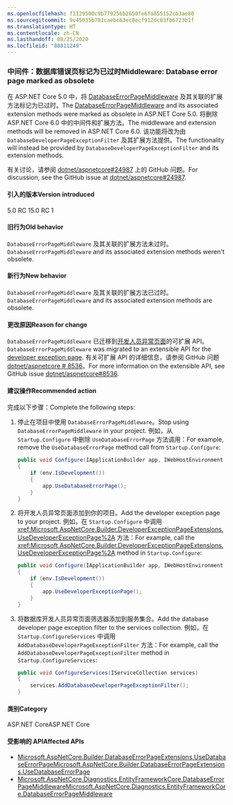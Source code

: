 ```yaml
---
ms.openlocfilehash: f1129500c9b779256b2650fe6fa855152cb3ae80
ms.sourcegitcommit: 9c45035b781caebc63ec8ecf912dc83fb6723b1f
ms.translationtype: HT
ms.contentlocale: zh-CN
ms.lasthandoff: 08/25/2020
ms.locfileid: "88811249"
---
```

### <a name="middleware-database-error-page-marked-as-obsolete"></a><span data-ttu-id="c35eb-101">中间件：数据库错误页标记为已过时</span><span class="sxs-lookup"><span data-stu-id="c35eb-101">Middleware: Database error page marked as obsolete</span></span>

<span data-ttu-id="c35eb-102">在 ASP.NET Core 5.0 中，将 [DatabaseErrorPageMiddleware](/dotnet/api/microsoft.aspnetcore.diagnostics.entityframeworkcore.databaseerrorpagemiddleware?view=aspnetcore-3.0) 及其关联的扩展方法标记为已过时。</span><span class="sxs-lookup"><span data-stu-id="c35eb-102">The [DatabaseErrorPageMiddleware](/dotnet/api/microsoft.aspnetcore.diagnostics.entityframeworkcore.databaseerrorpagemiddleware?view=aspnetcore-3.0) and its associated extension methods were marked as obsolete in ASP.NET Core 5.0.</span></span> <span data-ttu-id="c35eb-103">将删除 ASP.NET Core 6.0 中的中间件和扩展方法。</span><span class="sxs-lookup"><span data-stu-id="c35eb-103">The middleware and extension methods will be removed in ASP.NET Core 6.0.</span></span> <span data-ttu-id="c35eb-104">该功能将改为由 `DatabaseDeveloperPageExceptionFilter` 及其扩展方法提供。</span><span class="sxs-lookup"><span data-stu-id="c35eb-104">The functionality will instead be provided by `DatabaseDeveloperPageExceptionFilter` and its extension methods.</span></span>

<span data-ttu-id="c35eb-105">有关讨论，请参阅 [dotnet/aspnetcore#24987](https://github.com/dotnet/aspnetcore/issues/24987) 上的 GitHub 问题。</span><span class="sxs-lookup"><span data-stu-id="c35eb-105">For discussion, see the GitHub issue at [dotnet/aspnetcore#24987](https://github.com/dotnet/aspnetcore/issues/24987).</span></span>

#### <a name="version-introduced"></a><span data-ttu-id="c35eb-106">引入的版本</span><span class="sxs-lookup"><span data-stu-id="c35eb-106">Version introduced</span></span>

<span data-ttu-id="c35eb-107">5.0 RC 1</span><span class="sxs-lookup"><span data-stu-id="c35eb-107">5.0 RC 1</span></span>

#### <a name="old-behavior"></a><span data-ttu-id="c35eb-108">旧行为</span><span class="sxs-lookup"><span data-stu-id="c35eb-108">Old behavior</span></span>

<span data-ttu-id="c35eb-109">`DatabaseErrorPageMiddleware` 及其关联的扩展方法未过时。</span><span class="sxs-lookup"><span data-stu-id="c35eb-109">`DatabaseErrorPageMiddleware` and its associated extension methods weren't obsolete.</span></span>

#### <a name="new-behavior"></a><span data-ttu-id="c35eb-110">新行为</span><span class="sxs-lookup"><span data-stu-id="c35eb-110">New behavior</span></span>

<span data-ttu-id="c35eb-111">`DatabaseErrorPageMiddleware` 及其关联的扩展方法已过时。</span><span class="sxs-lookup"><span data-stu-id="c35eb-111">`DatabaseErrorPageMiddleware` and its associated extension methods are obsolete.</span></span>

#### <a name="reason-for-change"></a><span data-ttu-id="c35eb-112">更改原因</span><span class="sxs-lookup"><span data-stu-id="c35eb-112">Reason for change</span></span>

<span data-ttu-id="c35eb-113">`DatabaseErrorPageMiddleware` 已迁移到[开发人员异常页面](/aspnet/core/fundamentals/error-handling#developer-exception-page)的可扩展 API。</span><span class="sxs-lookup"><span data-stu-id="c35eb-113">`DatabaseErrorPageMiddleware` was migrated to an extensible API for the [developer exception page](/aspnet/core/fundamentals/error-handling#developer-exception-page).</span></span> <span data-ttu-id="c35eb-114">有关可扩展 API 的详细信息，请参阅 GitHub 问题 [dotnet/aspnetcore # 8536](https://github.com/dotnet/aspnetcore/issues/8536)。</span><span class="sxs-lookup"><span data-stu-id="c35eb-114">For more information on the extensible API, see GitHub issue [dotnet/aspnetcore#8536](https://github.com/dotnet/aspnetcore/issues/8536).</span></span>

#### <a name="recommended-action"></a><span data-ttu-id="c35eb-115">建议操作</span><span class="sxs-lookup"><span data-stu-id="c35eb-115">Recommended action</span></span>

<span data-ttu-id="c35eb-116">完成以下步骤：</span><span class="sxs-lookup"><span data-stu-id="c35eb-116">Complete the following steps:</span></span>

1. <span data-ttu-id="c35eb-117">停止在项目中使用 `DatabaseErrorPageMiddleware`。</span><span class="sxs-lookup"><span data-stu-id="c35eb-117">Stop using `DatabaseErrorPageMiddleware` in your project.</span></span> <span data-ttu-id="c35eb-118">例如，从 `Startup.Configure` 中删除 `UseDatabaseErrorPage` 方法调用：</span><span class="sxs-lookup"><span data-stu-id="c35eb-118">For example, remove the `UseDatabaseErrorPage` method call from `Startup.Configure`:</span></span>

    ```csharp
    public void Configure(IApplicationBuilder app, IWebHostEnvironment env)
    {
        if (env.IsDevelopment())
        {
            app.UseDatabaseErrorPage();
        }
    }
    ```

1. <span data-ttu-id="c35eb-119">将开发人员异常页面添加到你的项目。</span><span class="sxs-lookup"><span data-stu-id="c35eb-119">Add the developer exception page to your project.</span></span> <span data-ttu-id="c35eb-120">例如，在 `Startup.Configure` 中调用 <xref:Microsoft.AspNetCore.Builder.DeveloperExceptionPageExtensions.UseDeveloperExceptionPage%2A> 方法：</span><span class="sxs-lookup"><span data-stu-id="c35eb-120">For example, call the <xref:Microsoft.AspNetCore.Builder.DeveloperExceptionPageExtensions.UseDeveloperExceptionPage%2A> method in `Startup.Configure`:</span></span>

    ```csharp
    public void Configure(IApplicationBuilder app, IWebHostEnvironment env)
    {
        if (env.IsDevelopment())
        {
            app.UseDeveloperExceptionPage();
        }
    }
    ```

1. <span data-ttu-id="c35eb-121">将数据库开发人员异常页面筛选器添加到服务集合。</span><span class="sxs-lookup"><span data-stu-id="c35eb-121">Add the database developer page exception filter to the services collection.</span></span> <span data-ttu-id="c35eb-122">例如，在 `Startup.ConfigureServices` 中调用 `AddDatabaseDeveloperPageExceptionFilter` 方法：</span><span class="sxs-lookup"><span data-stu-id="c35eb-122">For example, call the `AddDatabaseDeveloperPageExceptionFilter` method in `Startup.ConfigureServices`:</span></span>

    ```csharp
    public void ConfigureServices(IServiceCollection services)
    {
        services.AddDatabaseDeveloperPageExceptionFilter();
    }
    ```

#### <a name="category"></a><span data-ttu-id="c35eb-123">类别</span><span class="sxs-lookup"><span data-stu-id="c35eb-123">Category</span></span>

<span data-ttu-id="c35eb-124">ASP.NET Core</span><span class="sxs-lookup"><span data-stu-id="c35eb-124">ASP.NET Core</span></span>

#### <a name="affected-apis"></a><span data-ttu-id="c35eb-125">受影响的 API</span><span class="sxs-lookup"><span data-stu-id="c35eb-125">Affected APIs</span></span>

- [<span data-ttu-id="c35eb-126">Microsoft.AspNetCore.Builder.DatabaseErrorPageExtensions.UseDatabaseErrorPage</span><span class="sxs-lookup"><span data-stu-id="c35eb-126">Microsoft.AspNetCore.Builder.DatabaseErrorPageExtensions.UseDatabaseErrorPage</span></span>](/dotnet/api/microsoft.aspnetcore.builder.databaseerrorpageextensions.usedatabaseerrorpage?view=aspnetcore-3.0)
- [<span data-ttu-id="c35eb-127">Microsoft.AspNetCore.Diagnostics.EntityFrameworkCore.DatabaseErrorPageMiddleware</span><span class="sxs-lookup"><span data-stu-id="c35eb-127">Microsoft.AspNetCore.Diagnostics.EntityFrameworkCore.DatabaseErrorPageMiddleware</span></span>](/dotnet/api/microsoft.aspnetcore.diagnostics.entityframeworkcore.databaseerrorpagemiddleware?view=aspnetcore-3.0)

<!-- 

#### Affected APIs

- `Overload:Microsoft.AspNetCore.Builder.DatabaseErrorPageExtensions.UseDatabaseErrorPage`
- `T:Microsoft.AspNetCore.Diagnostics.EntityFrameworkCore.DatabaseErrorPageMiddleware`

-->
